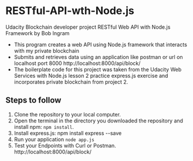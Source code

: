 # RESTful-API-wth-Node.js

Udacity Blockchain developer project RESTful Web API with Node.js Framework by Bob Ingram
 
 * This program creates a web API using Node.js framework that interacts with my private blockchain
 * Submits and retrieves data using an application like postman or url on localhost port 8000 http://localhost:8000/api/block/
 * The boilerplate code for this project was taken from the Udacity Web Services with Node.js lesson 2 
  practice express.js exercise and incorporates private blockchain from project 2.

## Steps to follow

1. Clone the repository to your local computer.
2. Open the terminal in the directory you downloaded the repository and install npm: `npm install`.
3. Install express.js: npm install express --save
3. Run your application `node app.js`
4. Test your Endpoints with Curl or Postman.  http://localhost:8000/api/block/
